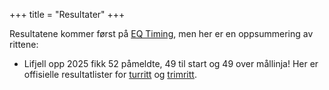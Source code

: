 +++
title = "Resultater"
+++

Resultatene kommer først på [EQ Timing][eqt], men her er en oppsummering av rittene:

- Lifjell opp 2025 fikk 52 påmeldte, 49 til start og 49 over mållinja! Her er offisielle resultatlister for [turritt][tur25] og [trimritt][trim25].

[eqt]: https://live.eqtiming.com/75153#dashboard
[tur25]: /results/Resultat_04_09_2025_Lifjell_Opp.pdf
[trim25]: /results/Resultat_04_09_2025_Lifjell_Opp_Trim.pdf
